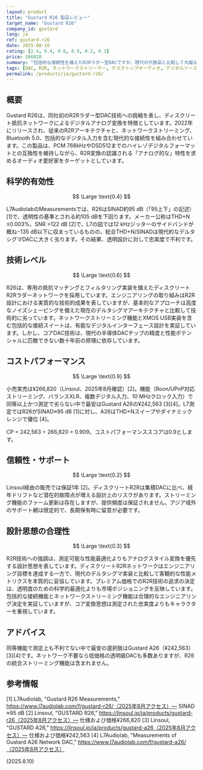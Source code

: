 ```yaml
---
layout: product
title: "Gustard R26 製品レビュー"
target_name: "Gustard R26"
company_id: gustard
lang: ja
ref: gustard-r26
date: 2025-08-10
rating: [2.4, 0.4, 0.6, 0.9, 0.2, 0.3]
price: 266820
summary: "包括的な接続性を備えたR2Rラダー型DACですが、現代の代替品と比較して大幅な性能上の妥協があります"
tags: [DAC, R2R, ネットワークストリーマー, デスクトップオーディオ, デジタルソース]
permalink: /products/ja/gustard-r26/
---
```


## 概要

Gustard R26は、同社初のR2Rラダー型DAC技術への挑戦を表し、ディスクリート抵抗ネットワークによるデジタルアナログ変換を特徴としています。2022年にリリースされ、従来のR2Rアーキテクチャと、ネットワークストリーミング、Bluetooth 5.0、包括的なデジタル入力を含む現代的な接続性を組み合わせています。この製品は、PCM 768kHzやDSD512までのハイレゾデジタルフォーマットとの互換性を維持しながら、R2R変換の認識される「アナログ的な」特性を求めるオーディオ愛好家をターゲットとしています。

## 科学的有効性

$$ \Large \text{0.4} $$

L7AudiolabのMeasurementsでは、R26はSINAD約95 dB（「95上下」の記述）[1]で、透明性の基準とされる約105 dBを下回ります。メーカー公称はTHD+N ≤0.003%、SNR >122 dB [2]で、L7の図では12 kHzジッターのサイドバンドが概ね−135 dB以下に収まっているものの、総合THD+N/SINADは現代的なデルタシグマDACに大きく劣ります。その結果、透明設計に対して忠実度で不利です。

## 技術レベル

$$ \Large \text{0.6} $$

R26は、専用の抵抗マッチングとフィルタリング実装を備えたディスクリートR2Rラダーネットワークを採用しています。エンジニアリングの取り組みはR2R設計における実質的な技術的成果を表していますが、基本的なアプローチは高度なノイズシェーピングを備えた現在のデルタシグマアーキテクチャと比較して技術的に劣っています。ネットワークストリーミング機能とXMOS USB実装を含む包括的な接続スイートは、有能なデジタルインターフェース設計を実証しています。しかし、コアDAC技術は、現代の半導体DACチップの精度と性能ポテンシャルに匹敵できない数十年前の原理に依存しています。

## コストパフォーマンス

$$ \Large \text{0.9} $$

小売実売は¥266,820（Linsoul、2025年8月確認）[2]。機能（Roon/UPnP対応ストリーミング、バランスXLR、複数デジタル入力、10 MHzクロック入力）で同等以上かつ測定で劣らない中で最安はGustard A26の¥242,563 [3][4]。L7測定ではR26がSINAD≈95 dB [1]に対し、A26はTHD+Nスイープやダイナミックレンジで優位 [4]。

CP = 242,563 ÷ 266,820 = 0.909。コストパフォーマンススコアは0.9とします。

## 信頼性・サポート

$$ \Large \text{0.2} $$

Linsoul経由の販売では保証1年 [2]。ディスクリートR2Rは集積DACに比べ、経年ドリフトなど潜在的故障点が増える設計上のリスクがあります。ストリーミング機能のファーム更新は存在しますが、提供頻度は保証されません。アジア域外のサポート網は限定的で、長期保有時に留意が必要です。

## 設計思想の合理性

$$ \Large \text{0.3} $$

R2R技術への強調は、測定可能な性能最適化よりもアナログスタイル変換を優先する設計思想を表しています。ディスクリートR2Rネットワークはエンジニアリング目標を達成する一方で、現代のデルタシグマ実装と比較して客観的な性能メトリクスを本質的に妥協しています。プレミアム価格でのR2R技術の追求の決定は、透明度のための科学的最適化よりも市場ポジショニングを反映しています。包括的な接続機能とネットワークストリーミング機能は合理的なエンジニアリング決定を実証していますが、コア変換思想は測定された忠実度よりもキャラクターを重視しています。

## アドバイス

同等機能で測定上も不利でない中で最安の選択肢はGustard A26（¥242,563）[3][4]です。ネットワーク不要なら低価格の透明級DACも多数ありますが、R26の統合ストリーミング機能は含まれません。

## 参考情報

[1] L7Audiolab, "Gustard R26 Measurements," https://www.l7audiolab.com/f/gustard-r26/（2025年8月アクセス）— SINAD ≈95 dB
[2] Linsoul, "GUSTARD R26," https://linsoul.jp/ja/products/gustard-r26（2025年8月アクセス）— 仕様および価格¥266,820
[3] Linsoul, "GUSTARD A26," https://linsoul.jp/ja/products/gustard-a26（2025年8月アクセス）— 仕様および価格¥242,563
[4] L7Audiolab, "Measurements of Gustard A26 Network DAC," https://www.l7audiolab.com/f/gustard-a26/（2025年8月アクセス）

(2025.8.10)